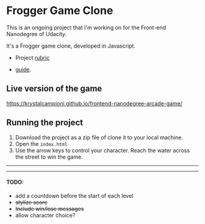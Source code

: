 # Frogger Game Clone

This is an ongoing project that I'm working on for the Front-end Nanodegree of Udacity.

It's a Frogger game clone, developed in Javascript.

* Project  [rubric](https://review.udacity.com/#!/projects/2696458597/rubric)

* [guide](https://docs.google.com/document/d/1v01aScPjSWCCWQLIpFqvg3-vXLH2e8_SZQKC8jNO0Dc/pub?embedded=true).

## Live version of the game
https://krystalcampioni.github.io/frontend-nanodegree-arcade-game/

## Running the project
1. Download the project as a zip file of clone it to your local machine.
2. Open the `index.html`
3. Use the arrow keys to control your character. Reach the water across the street to win the game.

____
____

#### TODO:

* add a countdown before the start of each level
* ~~stylize score~~
* ~~Include win/lose messages~~
* allow character choice?

